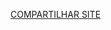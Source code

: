 <div class="" jscontroller="sGwD4d" jsaction="zXBUYb:zTPCnb;zQF9Uc:Qxe3nd;" jsname="F57UId"><div class="oKdM2c ZZyype Kzv0Me"><div id="h.6b8378b0d542b2c9_19" class="hJDwNd-AhqUyc-uQSCkd Ft7HRd-AhqUyc-uQSCkd jXK9ad D2fZ2 zu5uec OjCsFc dmUFtb wHaque g5GTcb"><div class="jXK9ad-SmKAyb"><div class="tyJCtd mGzaTb Depvyb baZpAe"><p dir="ltr" class="zfr3Q CDt4Ke " style=""><a class="XqQF9c" href="/view/guru-dos-jogos/6710301?authuser=0" style="color: inherit; text-decoration: none;"><span class="jgG6ef C9DxTc aw5Odc " style="text-decoration: underline; vertical-align: baseline;">COMPARTILHAR SITE</span></a><span class="jgG6ef C9DxTc " style="vertical-align: baseline;">&nbsp;&nbsp;</span></p></div></div></div></div></div> 
